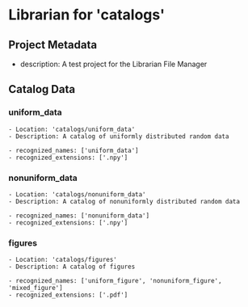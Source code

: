 # Librarian for 'catalogs'

## Project Metadata

- description: A test project for the Librarian File Manager

## Catalog Data

### uniform_data
    - Location: 'catalogs/uniform_data'
    - Description: A catalog of uniformly distributed random data

    - recognized_names: ['uniform_data']
    - recognized_extensions: ['.npy']

### nonuniform_data
    - Location: 'catalogs/nonuniform_data'
    - Description: A catalog of nonuniformly distributed random data

    - recognized_names: ['nonuniform_data']
    - recognized_extensions: ['.npy']

### figures
    - Location: 'catalogs/figures'
    - Description: A catalog of figures

    - recognized_names: ['uniform_figure', 'nonuniform_figure', 'mixed_figure']
    - recognized_extensions: ['.pdf']
